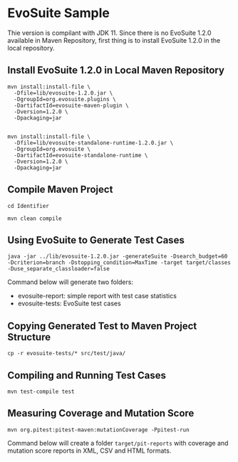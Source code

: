 # EvoSuite Sample

Thie version is compilant with JDK 11. Since there is no EvoSuite 1.2.0 available in Maven Repository, first thing is to install EvoSuite 1.2.0 in the local repository.

## Install EvoSuite 1.2.0 in Local Maven Repository

```
mvn install:install-file \
  -Dfile=lib/evosuite-1.2.0.jar \
  -DgroupId=org.evosuite.plugins \
  -DartifactId=evosuite-maven-plugin \
  -Dversion=1.2.0 \
  -Dpackaging=jar


mvn install:install-file \
  -Dfile=lib/evosuite-standalone-runtime-1.2.0.jar \
  -DgroupId=org.evosuite \
  -DartifactId=evosuite-standalone-runtime \
  -Dversion=1.2.0 \
  -Dpackaging=jar
```

## Compile Maven Project

```
cd Identifier

mvn clean compile
```

## Using EvoSuite to Generate Test Cases

```
java -jar ../lib/evosuite-1.2.0.jar -generateSuite -Dsearch_budget=60 -Dcriterion=branch -Dstopping_condition=MaxTime -target target/classes -Duse_separate_classloader=false
```

Command below will generate two folders:

 - evosuite-report: simple report with test case statistics
 - evosuite-tests: EvoSuite test cases

## Copying Generated Test to Maven Project Structure

```
cp -r evosuite-tests/* src/test/java/
```

## Compiling and Running Test Cases

```
mvn test-compile test
```

## Measuring Coverage and Mutation Score

```
mvn org.pitest:pitest-maven:mutationCoverage -Ppitest-run
```

Command below will create a folder `target/pit-reports` with coverage and mutation score reports in XML, CSV and HTML formats.